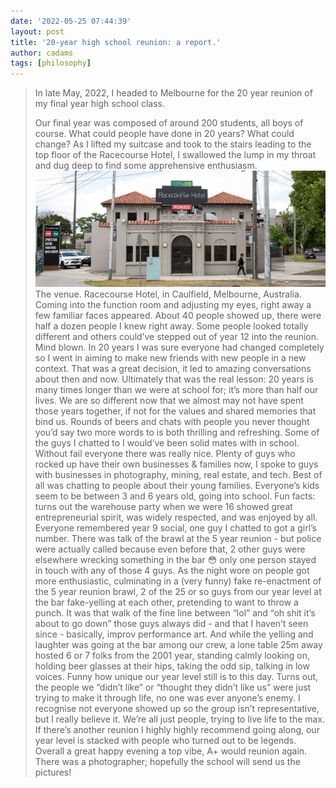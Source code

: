 ```yaml
---
date: '2022-05-25 07:44:39'
layout: post
title: '20-year high school reunion: a report.'
author: cadams
tags: [philosophy]
---
```

> In late May, 2022, I headed to Melbourne for the 20 year reunion of my final year high school class.  
>   
> Our final year was composed of around 200 students, all boys of course. What could people have done in 20 years? What could change?
As I lifted my suitcase and took to the stairs leading to the top floor of the Racecourse Hotel, I swallowed the lump in my throat and dug deep to find some apprehensive enthusiasm.
![](/assets/images/2022/05/racecourse-hotel-1.png)The venue. Racecourse Hotel, in Caulfield, Melbourne, Australia.
Coming into the function room and adjusting my eyes, right away a few familiar faces appeared. About 40 people showed up, there were half a dozen people I knew right away. Some people looked totally different and others could’ve stepped out of year 12 into the reunion. Mind blown.
In 20 years I was sure everyone had changed completely so I went in aiming to make new friends with new people in a new context. That was a great decision, it led to amazing conversations about then and now.
Ultimately that was the real lesson: 20 years is many times longer than we were at school for; it’s more than half our lives. We are so different now that we almost may not have spent those years together, if not for the values and shared memories that bind us. Rounds of beers and chats with people you never thought you’d say two more words to is both thrilling and refreshing.
Some of the guys I chatted to I would’ve been solid mates with in school. Without fail everyone there was really nice.
Plenty of guys who rocked up have their own businesses & families now, I spoke to guys with businesses in photography, mining, real estate, and tech. Best of all was chatting to people about their young families. Everyone’s kids seem to be between 3 and 6 years old, going into school.
Fun facts: turns out the warehouse party when we were 16 showed great entrepreneurial spirit, was widely respected, and was enjoyed by all. Everyone remembered year 9 social, one guy I chatted to got a girl’s number. There was talk of the brawl at the 5 year reunion - but police were actually called because even before that, 2 other guys were elsewhere wrecking something in the bar 😳 only one person stayed in touch with any of those 4 guys.
As the night wore on people got more enthusiastic, culminating in a (very funny) fake re-enactment of the 5 year reunion brawl, 2 of the 25 or so guys from our year level at the bar fake-yelling at each other, pretending to want to throw a punch. It was that walk of the fine line between “lol” and “oh shit it’s about to go down” those guys always did - and that I haven’t seen since - basically, improv performance art. And while the yelling and laughter was going at the bar among our crew, a lone table 25m away hosted 6 or 7 folks from the 2001 year, standing calmly looking on, holding beer glasses at their hips, taking the odd sip, talking in low voices. Funny how unique our year level still is to this day.
Turns out, the people we “didn’t like” or “thought they didn’t like us” were just trying to make it through life, no one was ever anyone’s enemy. I recognise not everyone showed up so the group isn’t representative, but I really believe it. We’re all just people, trying to live life to the max.
If there’s another reunion I highly highly recommend going along, our year level is stacked with people who turned out to be legends. Overall a great happy evening a top vibe, A+ would reunion again.
There was a photographer; hopefully the school will send us the pictures!
